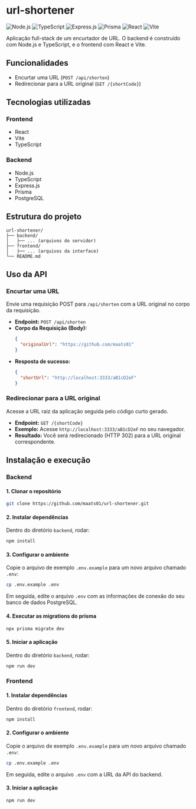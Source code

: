 # url-shortener

![Node.js](https://img.shields.io/badge/Node.js-43853D?style=for-the-badge&logo=node.js&logoColor=white)
![TypeScript](https://img.shields.io/badge/TypeScript-3178C6?style=for-the-badge&logo=typescript&logoColor=white)
![Express.js](https://img.shields.io/badge/Express.js-000000?style=for-the-badge&logo=express&logoColor=white)
![Prisma](https://img.shields.io/badge/Prisma-2D3748?style=for-the-badge&logo=prisma&logoColor=white)
![React](https://img.shields.io/badge/React-61DAFB?style=for-the-badge&logo=react&logoColor=white)
![Vite](https://img.shields.io/badge/Vite-646CFF?style=for-the-badge&logo=vite&logoColor=white)

Aplicação full-stack de um encurtador de URL. O backend é construído com Node.js e TypeScript, e o frontend com React e Vite.

## Funcionalidades

- Encurtar uma URL (`POST /api/shorten`)
- Redirecionar para a URL original (`GET /{shortCode}`)

## Tecnologias utilizadas

### Frontend
- React
- Vite
- TypeScript

### Backend
- Node.js
- TypeScript
- Express.js
- Prisma
- PostgreSQL

## Estrutura do projeto
```
url-shortener/
├── backend/
│   ├── ... (arquivos do servidor)
├── frontend/
│   ├── ... (arquivos da interface)
└── README.md
```

## Uso da API

### Encurtar uma URL

Envie uma requisição POST para `/api/shorten` com a URL original no corpo da requisição.

- **Endpoint:** `POST /api/shorten`
- **Corpo da Requisição (Body):**
  ```json
  {
    "originalUrl": "https://github.com/maats01"
  }
- **Resposta de sucesso:**
  ```json
  {
    "shortUrl": "http://localhost:3333/aB1cD2eF"
  }

### Redirecionar para a URL original

Acesse a URL raiz da aplicação seguida pelo código curto gerado.

- **Endpoint:** `GET /{shortCode}`
- **Exemplo:** Acesse `http://localhost:3333/aB1cD2eF` no seu navegador.
- **Resultado:** Você será redirecionado (HTTP 302) para a URL original correspondente. 

## Instalação e execução

### Backend

#### 1. Clonar o repositório
```bash
git clone https://github.com/maats01/url-shortener.git
```

#### 2. Instalar dependências
Dentro do diretório `backend`, rodar:
```bash
npm install
```

#### 3. Configurar o ambiente
Copie o arquivo de exemplo `.env.example` para um novo arquivo chamado `.env`:
```bash
cp .env.example .env
```
Em seguida, edite o arquivo `.env` com as informações de conexão do seu banco de dados PostgreSQL.

#### 4. Executar as migrations do prisma
```bash
npx prisma migrate dev
```

#### 5. Iniciar a aplicação
Dentro do diretório `backend`, rodar:
```bash
npm run dev
```

### Frontend

#### 1. Instalar dependências
Dentro do diretório `frontend`, rodar:
```bash
npm install
```

#### 2. Configurar o ambiente
Copie o arquivo de exemplo `.env.example` para um novo arquivo chamado `.env`:
```bash
cp .env.example .env
```
Em seguida, edite o arquivo `.env` com a URL da API do backend.

#### 3. Iniciar a aplicação
```bash
npm run dev
```
